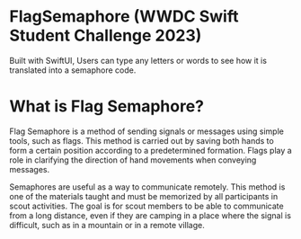 # FlagSemaphore (WWDC Swift Student Challenge 2023)
Built with SwiftUI, Users can type any letters or words to see how it is translated into a semaphore code.

# What is Flag Semaphore?

Flag Semaphore is a method of sending signals or messages using simple tools, such as flags. This method is carried out by saving both hands to form a certain position according to a predetermined formation. Flags play a role in clarifying the direction of hand movements when conveying messages.

Semaphores are useful as a way to communicate remotely. This method is one of the materials taught and must be memorized by all participants in scout activities. The goal is for scout members to be able to communicate from a long distance, even if they are camping in a place where the signal is difficult, such as in a mountain or in a remote village.
